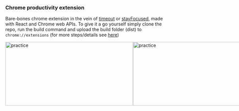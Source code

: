 ### Chrome productivity extension
Bare-bones chrome extension in the vein of [timeout](https://chrome.google.com/webstore/detail/time-out-page-blocker/hoeinipdpcnbifnmdkfbgmpaccbjpinl?hl=en-GB) or [stayFocused](https://chrome.google.com/webstore/detail/stayfocusd-block-distract/laankejkbhbdhmipfmgcngdelahlfoji), made with React and Chrome web APIs.
To give it a go yourself simply clone the repo, run the build command and upload the build folder (dist) to ```chrome://extensions``` (for more steps/details see [here](https://developer.chrome.com/docs/extensions/mv3/getstarted/))

<div style="display: flex;">
    <img height="200px" width="400px" src="https://i.imgur.com/gXCWXCh.png" alt="practice">
    <img height="200px" width="400px" src="https://i.imgur.com/5W1wEWb.png" alt="practice">
</div>


